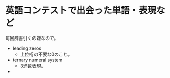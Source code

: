 # 英語コンテストで出会った単語・表現など

毎回辞書引くの嫌なので。

- leading zeros
  - 上位桁の不要な0のこと。
- ternary numeral system
  - 3進数表現。
-
